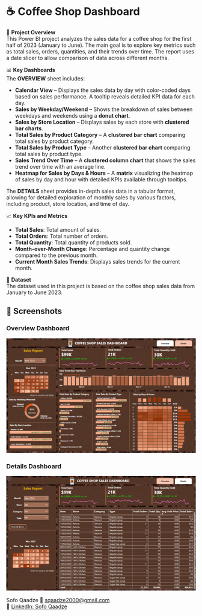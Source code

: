 # ☕ Coffee Shop Dashboard

📌 **Project Overview**  
This Power BI project analyzes the sales data for a coffee shop for the first half of 2023 (January to June). The main goal is to explore key metrics such as total sales, orders, quantities, and their trends over time. The report uses a date slicer to allow comparison of data across different months.

📊 **Key Dashboards**  
The **OVERVIEW** sheet includes:
- **Calendar View** – Displays the sales data by day with color-coded days based on sales performance. A tooltip reveals detailed KPI data for each day.
- **Sales by Weekday/Weekend** – Shows the breakdown of sales between weekdays and weekends using a **donut chart**.
- **Sales by Store Location** – Displays sales by each store with **clustered bar charts**.
- **Total Sales by Product Category** – A **clustered bar chart** comparing total sales by product category.
- **Total Sales by Product Type** – Another **clustered bar chart** comparing total sales by product type.
- **Sales Trend Over Time** – A **clustered column chart** that shows the sales trend over time with an average line.
- **Heatmap for Sales by Days & Hours** – A **matrix** visualizing the heatmap of sales by day and hour with detailed KPIs available through tooltips.

The **DETAILS** sheet provides in-depth sales data in a tabular format, allowing for detailed exploration of monthly sales by various factors, including product, store location, and time of day.

📈 **Key KPIs and Metrics**
- **Total Sales**: Total amount of sales.
- **Total Orders**: Total number of orders.
- **Total Quantity**: Total quantity of products sold.
- **Month-over-Month Change**: Percentage and quantity change compared to the previous month.
- **Current Month Sales Trends**: Displays sales trends for the current month.

📝 **Dataset**  
The dataset used in this project is based on the coffee shop sales data from January to June 2023.

## 📸 Screenshots  

### Overview Dashboard  
![Overview](https://github.com/sofoq/Coffee-Shop-Project/blob/main/OVERVIEW.png)  

### Details Dashboard  
![Details](https://github.com/sofoq/Coffee-Shop-Project/blob/main/DETAILS.png)  


Sofo Qaadze 
📧 [sqaadze2000@gmail.com](mailto:sqaadze2000@gmail.com)  
🔗 [LinkedIn: Sofo Qaadze](https://www.linkedin.com/in/sofo-qaadze-ba7895205/)


